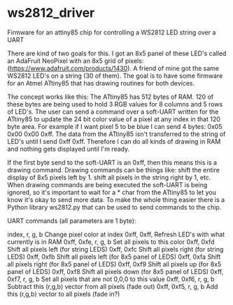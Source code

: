 ws2812_driver
=============

Firmware for an attiny85 chip for controlling a WS2812 LED string over a UART

There are kind of two goals for this.  I got an 8x5 panel of these LED's
called an AdaFruit NeoPixel with an 8x5 grid of pixels:
(https://www.adafruit.com/products/1430).  A friend of mine got the same
WS2812 LED's on a string (30 of them).  The goal is to have some firmware
for an Atmel ATtiny85 that has drawing routines for both devices.

The concept works like this:  The ATtiny85 has 512 bytes of RAM.  120 of
these bytes are being used to hold 3 RGB values for 8 columns and 5 rows
of LED's.  The user can send a command over a soft-UART written for the
ATtiny85 to update the 24 bit color value of a pixel at any index in that
120 byte area.  For example if I want pixel 5 to be blue I can send 4 bytes:
0x05 0x00 0x00 0xff.  The data from the ATtiny85 isn't transferred to the
string of LED's until I send 0xff 0xff.  Therefore I can do all kinds of
drawing in RAM and nothing gets displayed until I'm ready.

If the first byte send to the soft-UART is an 0xff, then this means this is
a drawing command.  Drawing commands can be things like:  shift the entire
display of 8x5 pixels left by 1.  shift all pixels in the string right by
1, etc.  When drawing commands are being executed the soft-UART is being
ignored, so it's important to wait for a * char from the ATtiny85 to let
you know it's okay to send more data.  To make the whole thing easier there
is a Python library ws2812.py that can be used to send commands to the chip.

UART commands (all parameters are 1 byte):

index, r, g, b       Change pixel color at index
0xff, 0xff,          Refresh LED's with what currently is in RAM
0xff, 0xfe, r, g, b  Set all pixels to this color
0xff, 0xfd           Shift all pixels left (for string LEDS)
0xff, 0xfc           Shift all pixels right (for string LEDS)
0xff, 0xfb           Shift all pixels left (for 8x5 panel of LEDS) 
0xff, 0xfa           Shift all pixels right (for 8x5 panel of LEDS) 
0xff, 0xf9           Shift all pixels up (for 8x5 panel of LEDS) 
0xff, 0xf8           Shift all pixels down (for 8x5 panel of LEDS) 
0xff, 0xf7, r, g, b  Set all pixels that are not 0,0,0 to this value
0xff, 0xf6, r, g, b  Subtract this (r,g,b) vector from all pixels (fade out)
0xff, 0xf5, r, g, b  Add this (r,g,b) vector to all pixels (fade in?) 


